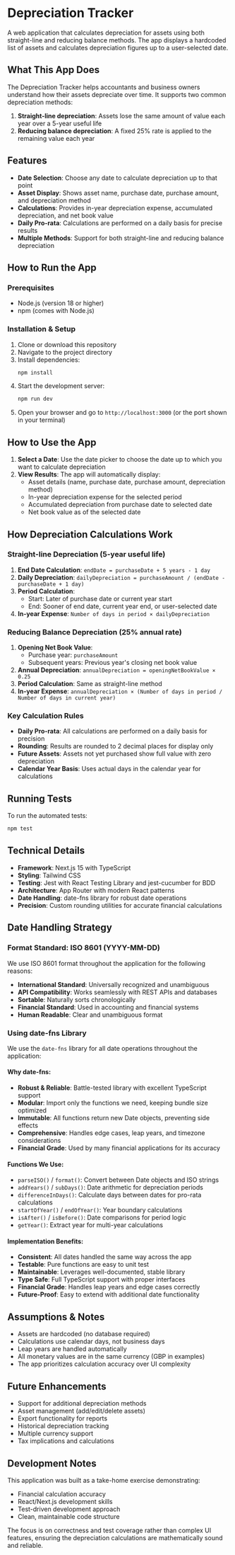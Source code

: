 # Depreciation Tracker

A web application that calculates depreciation for assets using both straight-line and reducing balance methods. The app displays a hardcoded list of assets and calculates depreciation figures up to a user-selected date.

## What This App Does

The Depreciation Tracker helps accountants and business owners understand how their assets depreciate over time. It supports two common depreciation methods:

1. **Straight-line depreciation**: Assets lose the same amount of value each year over a 5-year useful life
2. **Reducing balance depreciation**: A fixed 25% rate is applied to the remaining value each year

## Features

- **Date Selection**: Choose any date to calculate depreciation up to that point
- **Asset Display**: Shows asset name, purchase date, purchase amount, and depreciation method
- **Calculations**: Provides in-year depreciation expense, accumulated depreciation, and net book value
- **Daily Pro-rata**: Calculations are performed on a daily basis for precise results
- **Multiple Methods**: Support for both straight-line and reducing balance depreciation

## How to Run the App

### Prerequisites
- Node.js (version 18 or higher)
- npm (comes with Node.js)

### Installation & Setup
1. Clone or download this repository
2. Navigate to the project directory
3. Install dependencies:
   ```bash
   npm install
   ```
4. Start the development server:
   ```bash
   npm run dev
   ```
5. Open your browser and go to `http://localhost:3000` (or the port shown in your terminal)

## How to Use the App

1. **Select a Date**: Use the date picker to choose the date up to which you want to calculate depreciation
2. **View Results**: The app will automatically display:
   - Asset details (name, purchase date, purchase amount, depreciation method)
   - In-year depreciation expense for the selected period
   - Accumulated depreciation from purchase date to selected date
   - Net book value as of the selected date

## How Depreciation Calculations Work

### Straight-line Depreciation (5-year useful life)

1. **End Date Calculation**: `endDate = purchaseDate + 5 years - 1 day`
2. **Daily Depreciation**: `dailyDepreciation = purchaseAmount / (endDate - purchaseDate + 1 day)`
3. **Period Calculation**: 
   - Start: Later of purchase date or current year start
   - End: Sooner of end date, current year end, or user-selected date
4. **In-year Expense**: `Number of days in period × dailyDepreciation`

### Reducing Balance Depreciation (25% annual rate)

1. **Opening Net Book Value**: 
   - Purchase year: `purchaseAmount`
   - Subsequent years: Previous year's closing net book value
2. **Annual Depreciation**: `annualDepreciation = openingNetBookValue × 0.25`
3. **Period Calculation**: Same as straight-line method
4. **In-year Expense**: `annualDepreciation × (Number of days in period / Number of days in current year)`

### Key Calculation Rules

- **Daily Pro-rata**: All calculations are performed on a daily basis for precision
- **Rounding**: Results are rounded to 2 decimal places for display only
- **Future Assets**: Assets not yet purchased show full value with zero depreciation
- **Calendar Year Basis**: Uses actual days in the calendar year for calculations

## Running Tests

To run the automated tests:
```bash
npm test
```

## Technical Details

- **Framework**: Next.js 15 with TypeScript
- **Styling**: Tailwind CSS
- **Testing**: Jest with React Testing Library and jest-cucumber for BDD
- **Architecture**: App Router with modern React patterns
- **Date Handling**: date-fns library for robust date operations
- **Precision**: Custom rounding utilities for accurate financial calculations

## Date Handling Strategy

### **Format Standard: ISO 8601 (YYYY-MM-DD)**
We use ISO 8601 format throughout the application for the following reasons:
- **International Standard**: Universally recognized and unambiguous
- **API Compatibility**: Works seamlessly with REST APIs and databases
- **Sortable**: Naturally sorts chronologically
- **Financial Standard**: Used in accounting and financial systems
- **Human Readable**: Clear and unambiguous format

### **Using date-fns Library**
We use the `date-fns` library for all date operations throughout the application:

#### **Why date-fns:**
- **Robust & Reliable**: Battle-tested library with excellent TypeScript support
- **Modular**: Import only the functions we need, keeping bundle size optimized
- **Immutable**: All functions return new Date objects, preventing side effects
- **Comprehensive**: Handles edge cases, leap years, and timezone considerations
- **Financial Grade**: Used by many financial applications for its accuracy

#### **Functions We Use:**
- `parseISO()` / `format()`: Convert between Date objects and ISO strings
- `addYears()` / `subDays()`: Date arithmetic for depreciation periods
- `differenceInDays()`: Calculate days between dates for pro-rata calculations
- `startOfYear()` / `endOfYear()`: Year boundary calculations
- `isAfter()` / `isBefore()`: Date comparisons for period logic
- `getYear()`: Extract year for multi-year calculations

#### **Implementation Benefits:**
- **Consistent**: All dates handled the same way across the app
- **Testable**: Pure functions are easy to unit test
- **Maintainable**: Leverages well-documented, stable library
- **Type Safe**: Full TypeScript support with proper interfaces
- **Financial Grade**: Handles leap years and edge cases correctly
- **Future-Proof**: Easy to extend with additional date functionality

## Assumptions & Notes

- Assets are hardcoded (no database required)
- Calculations use calendar days, not business days
- Leap years are handled automatically
- All monetary values are in the same currency (GBP in examples)
- The app prioritizes calculation accuracy over UI complexity

## Future Enhancements

- Support for additional depreciation methods
- Asset management (add/edit/delete assets)
- Export functionality for reports
- Historical depreciation tracking
- Multiple currency support
- Tax implications and calculations

## Development Notes

This application was built as a take-home exercise demonstrating:
- Financial calculation accuracy
- React/Next.js development skills
- Test-driven development approach
- Clean, maintainable code structure

The focus is on correctness and test coverage rather than complex UI features, ensuring the depreciation calculations are mathematically sound and reliable.
